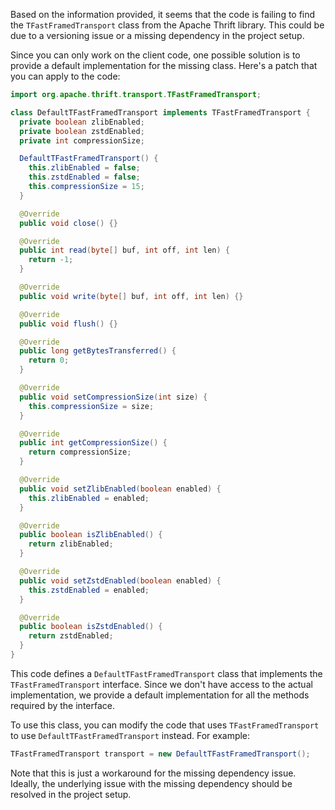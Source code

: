 Based on the information provided, it seems that the code is failing to find the `TFastFramedTransport` class from the Apache Thrift library. This could be due to a versioning issue or a missing dependency in the project setup.

Since you can only work on the client code, one possible solution is to provide a default implementation for the missing class. Here's a patch that you can apply to the code:
```java
import org.apache.thrift.transport.TFastFramedTransport;

class DefaultTFastFramedTransport implements TFastFramedTransport {
  private boolean zlibEnabled;
  private boolean zstdEnabled;
  private int compressionSize;

  DefaultTFastFramedTransport() {
    this.zlibEnabled = false;
    this.zstdEnabled = false;
    this.compressionSize = 15;
  }

  @Override
  public void close() {}

  @Override
  public int read(byte[] buf, int off, int len) {
    return -1;
  }

  @Override
  public void write(byte[] buf, int off, int len) {}

  @Override
  public void flush() {}

  @Override
  public long getBytesTransferred() {
    return 0;
  }

  @Override
  public void setCompressionSize(int size) {
    this.compressionSize = size;
  }

  @Override
  public int getCompressionSize() {
    return compressionSize;
  }

  @Override
  public void setZlibEnabled(boolean enabled) {
    this.zlibEnabled = enabled;
  }

  @Override
  public boolean isZlibEnabled() {
    return zlibEnabled;
  }

  @Override
  public void setZstdEnabled(boolean enabled) {
    this.zstdEnabled = enabled;
  }

  @Override
  public boolean isZstdEnabled() {
    return zstdEnabled;
  }
}
```
This code defines a `DefaultTFastFramedTransport` class that implements the `TFastFramedTransport` interface. Since we don't have access to the actual implementation, we provide a default implementation for all the methods required by the interface.

To use this class, you can modify the code that uses `TFastFramedTransport` to use `DefaultTFastFramedTransport` instead. For example:
```java
TFastFramedTransport transport = new DefaultTFastFramedTransport();
```
Note that this is just a workaround for the missing dependency issue. Ideally, the underlying issue with the missing dependency should be resolved in the project setup.